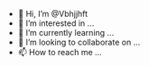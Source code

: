 - 👋 Hi, I’m @Vbhjjhft
- 👀 I’m interested in ...
- 🌱 I’m currently learning ...
- 💞️ I’m looking to collaborate on ...
- 📫 How to reach me ...

<!---
Vbhjjhft/Vbhjjhft is a ✨ special ✨ repository because its `README.md` (this file) appears on your GitHub profile.
You can click the Preview link to take a look at your changes.
--->
